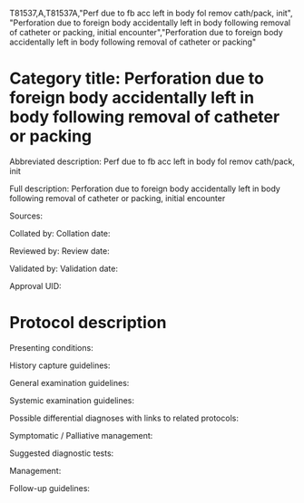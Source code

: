 T81537,A,T81537A,"Perf due to fb acc left in body fol remov cath/pack, init", "Perforation due to foreign body accidentally left in body following removal of catheter or packing, initial encounter","Perforation due to foreign body accidentally left in body following removal of catheter or packing"
# Category title: Perforation due to foreign body accidentally left in body following removal of catheter or packing

Abbreviated description: Perf due to fb acc left in body fol remov cath/pack, init

Full description: Perforation due to foreign body accidentally left in body following removal of catheter or packing, initial encounter

Sources:

Collated by:
Collation date:

Reviewed by:
Review date:

Validated by:
Validation date:

Approval UID:

# Protocol description

Presenting conditions:

History capture guidelines:

General examination guidelines:

Systemic examination guidelines:

Possible differential diagnoses with links to related protocols:

Symptomatic / Palliative management:

Suggested diagnostic tests:

Management:

Follow-up guidelines:

